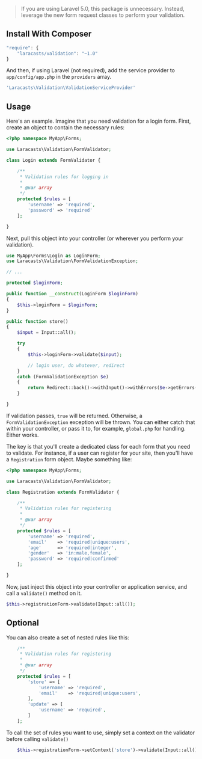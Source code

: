 > If you are using Laravel 5.0, this package is unnecessary. Instead, leverage the new form request classes to perform your validation.

## Install With Composer

```js
"require": {
    "laracasts/validation": "~1.0"
}
```

And then, if using Laravel (not required), add the service provider to `app/config/app.php` in the `providers` array.

```php
'Laracasts\Validation\ValidationServiceProvider'
```

## Usage

Here's an example. Imagine that you need validation for a login form. First, create an object to contain the necessary rules:

```php
<?php namespace MyApp\Forms;

use Laracasts\Validation\FormValidator;

class Login extends FormValidator {

	/**
	 * Validation rules for logging in
	 *
	 * @var array
	 */
	protected $rules = [
		'username' => 'required',
		'password' => 'required'
	];

}
```

Next, pull this object into your controller (or wherever you perform your validation).

```php
use MyApp\Forms\Login as LoginForm;
use Laracasts\Validation\FormValidationException;

// ...

protected $loginForm;

public function __construct(LoginForm $loginForm)
{
    $this->loginForm = $loginForm;
}

public function store()
{
    $input = Input::all();

    try
    {
        $this->loginForm->validate($input);

        // login user, do whatever, redirect
    }
    catch (FormValidationException $e)
    {
        return Redirect::back()->withInput()->withErrors($e->getErrors());
    }

}
```

If validation passes, `true` will be returned. Otherwise, a `FormValidationException` exception will be thrown. You can either catch that within your controller, or pass it to, for example, `global.php` for handling. Either works.

The key is that you'll create a dedicated class for each form that you need to validate. For instance, if a user can register for your site, then you'll have a `Registration` form object. Maybe something like:

```php
<?php namespace MyApp\Forms;

use Laracasts\Validation\FormValidator;

class Registration extends FormValidator {

	/**
	 * Validation rules for registering
	 *
	 * @var array
	 */
	protected $rules = [
		'username' => 'required',
		'email'    => 'required|unique:users',
		'age'      => 'required|integer',
		'gender'   => 'in:male,female',
		'password' => 'required|confirmed'
	];

}
```

Now, just inject this object into your controller or application service, and call a `validate()` method on it.

```php
$this->registrationForm->validate(Input::all());
```

## Optional

You can also create a set of nested rules like this:

```php
	/**
	 * Validation rules for registering
	 *
	 * @var array
	 */
	protected $rules = [
		'store' => [
			'username' => 'required',
			'email'    => 'required|unique:users',
		],
		'update' => [
			'username' => 'required',
		]
	];
```

To call the set of rules you want to use, simply set a context on the validator before calling `validate()`

```php
	$this->registrationForm->setContext('store')->validate(Input::all());
```